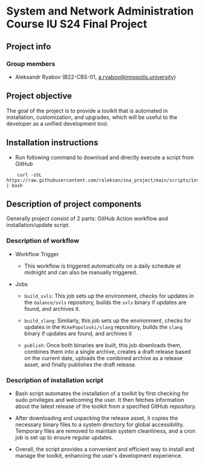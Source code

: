 # System and Network Administration Course IU S24 Final Project

## Project info

### Group members

- Aleksandr Ryabov (B22-CBS-01, [a.ryabov@innopolis.university](mailto:a.ryabov@innopolis.university))

## Project objective

The goal of the project is to provide a toolkit that 
is automated in installation, customization, and upgrades,
which will be useful to the developer as a unified development tool.

## Installation instructions
- Run following command to download and directly execute a script from GitHub

```
    curl -sSL https://raw.githubusercontent.com/raleksan/sna_project/main/scripts/install.sh | bash
```

## Description of project components

Generally project consist of 2 parts:
GitHub Action workflow and installation/update script.

### Description of workflow

- Workflow Trigger
    - This workflow is triggered automatically on a daily schedule at midnight and can also be manually triggered.

- Jobs
    - `build_svls`: This job sets up the environment, checks for updates in the `dalance/svls` repository, builds the `svls` binary if updates are found, and archives it.

    - `build_slang`: Similarly, this job sets up the environment, checks for updates in the `MikePopoloski/slang` repository, builds the `slang` binary if updates are found, and archives it

    - `publish`: Once both binaries are built, this job downloads them, combines them into a single archive, creates a draft release based on the current date, uploads the combined archive as a release asset, and finally publishes the draft release.

### Description of installation script

- Bash script automates the installation of a toolkit by first checking for sudo privileges and welcoming the user. It then fetches information about the latest release of the toolkit from a specified GitHub repository.

- After downloading and unpacking the release asset, it copies the necessary binary files to a system directory for global accessibility. Temporary files are removed to maintain system cleanliness, and a cron job is set up to ensure regular updates.

- Overall, the script provides a convenient and efficient way to install and manage the toolkit, enhancing the user's development experience.
